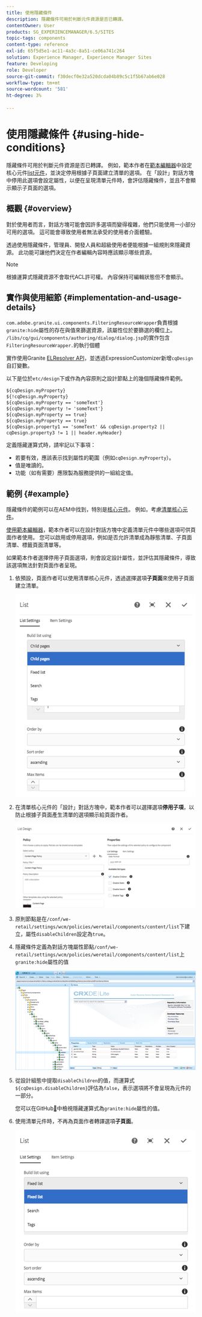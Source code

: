 ```yaml
---
title: 使用隱藏條件
description: 隱藏條件可用於判斷元件資源是否已轉譯。
contentOwner: User
products: SG_EXPERIENCEMANAGER/6.5/SITES
topic-tags: components
content-type: reference
exl-id: 65f5d5e1-ac11-4a3c-8a51-ce06a741c264
solution: Experience Manager, Experience Manager Sites
feature: Developing
role: Developer
source-git-commit: f30decf0e32a520dcda04b89c5c1f5b67ab6e028
workflow-type: tm+mt
source-wordcount: '581'
ht-degree: 3%

---
```


# 使用隱藏條件 {#using-hide-conditions}

隱藏條件可用於判斷元件資源是否已轉譯。 例如，範本作者在[範本編輯器](/help/sites-authoring/templates.md)中設定核心元件[list元件](https://experienceleague.adobe.com/docs/experience-manager-core-components/using/wcm-components/list.html)，並決定停用根據子頁面建立清單的選項。 在「設計」對話方塊中停用此選項會設定屬性，以便在呈現清單元件時，會評估隱藏條件，並且不會顯示顯示子頁面的選項。

## 概觀 {#overview}

對於使用者而言，對話方塊可能會因許多選項而變得複雜，他們只能使用一小部分可用的選項。 這可能會導致使用者無法承受的使用者介面體驗。

透過使用隱藏條件，管理員、開發人員和超級使用者便能根據一組規則來隱藏資源。 此功能可讓他們決定在作者編輯內容時應該顯示哪些資源。

>[!NOTE]
>
>根據運算式隱藏資源不會取代ACL許可權。 內容保持可編輯狀態但不會顯示。

## 實作與使用細節 {#implementation-and-usage-details}

`com.adobe.granite.ui.components.FilteringResourceWrapper`負責根據`granite:hide`屬性的存在與值來篩選資源，該屬性位於要篩選的欄位上。 `/libs/cq/gui/components/authoring/dialog/dialog.jsp`的實作包含`FilteringResourceWrapper.`的執行個體

實作使用Granite [ELResolver API](https://developer.adobe.com/experience-manager/reference-materials/6-5/granite-ui/api/jcr_root/libs/granite/ui/docs/server/el.html)，並透過ExpressionCustomizer新增`cqDesign`自訂變數。

以下是位於`etc/design`下或作為內容原則之設計節點上的幾個隱藏條件範例。

```
${cqDesign.myProperty}
${!cqDesign.myProperty}
${cqDesign.myProperty == 'someText'}
${cqDesign.myProperty != 'someText'}
${cqDesign.myProperty == true}
${cqDesign.myProperty == true}
${cqDesign.property1 == 'someText' && cqDesign.property2 || cqDesign.property3 != 1 || header.myHeader}
```

定義隱藏運算式時，請牢記以下事項：

* 若要有效，應該表示找到屬性的範圍（例如`cqDesign.myProperty`）。
* 值是唯讀的。
* 功能（如有需要）應限製為服務提供的一組給定值。

## 範例 {#example}

隱藏條件的範例可以在AEM中找到，特別是[核心元件](https://experienceleague.adobe.com/docs/experience-manager-core-components/using/introduction.html?lang=zh-hant)。 例如，考慮[清單核心元件](https://experienceleague.adobe.com/docs/experience-manager-core-components/using/wcm-components/list.html)。

[使用範本編輯器](/help/sites-authoring/templates.md)，範本作者可以在設計對話方塊中定義清單元件中哪些選項可供頁面作者使用。 您可以啟用或停用選項，例如是否允許清單成為靜態清單、子頁面清單、標籤頁面清單等。

如果範本作者選擇停用子頁面選項，則會設定設計屬性，並評估其隱藏條件，導致該選項無法針對頁面作者呈現。

1. 依預設，頁面作者可以使用清單核心元件，透過選擇選項&#x200B;**子頁面**&#x200B;來使用子頁面建立清單。

   ![chlimage_1-218](assets/chlimage_1-218.png)

1. 在清單核心元件的「設計」對話方塊中，範本作者可以選擇選項&#x200B;**停用子項**，以防止根據子頁面產生清單的選項顯示給頁面作者。

   ![chlimage_1-219](assets/chlimage_1-219.png)

1. 原則節點是在`/conf/we-retail/settings/wcm/policies/weretail/components/content/list`下建立，屬性`disableChildren`設定為`true`。
1. 隱藏條件定義為對話方塊屬性節點`/conf/we-retail/settings/wcm/policies/weretail/components/content/list`上`granite:hide`屬性的值

   ![chlimage_1-220](assets/chlimage_1-220.png)

1. 從設計組態中提取`disableChildren`的值，而運算式`${cqDesign.disableChildren}`評估為`false`，表示選項將不會呈現為元件的一部分。

   您可以在GitHub[&#128279;](https://github.com/adobe/aem-core-wcm-components/blob/main/content/src/content/jcr_root/apps/core/wcm/components/list/v1/list/_cq_dialog/.content.xml#L40)中檢視隱藏運算式為`granite:hide`屬性的值。

1. 使用清單元件時，不再為頁面作者轉譯選項&#x200B;**子頁面**。

   ![chlimage_1-221](assets/chlimage_1-221.png)
